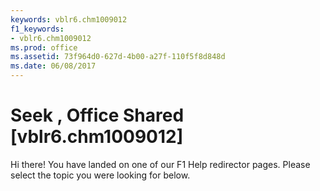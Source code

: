```yaml
---
keywords: vblr6.chm1009012
f1_keywords:
- vblr6.chm1009012
ms.prod: office
ms.assetid: 73f964d0-627d-4b00-a27f-110f5f8d848d
ms.date: 06/08/2017
---
```



# Seek <keyword>, Office Shared [vblr6.chm1009012] 

Hi there! You have landed on one of our F1 Help redirector pages. Please select the topic you were looking for below.



